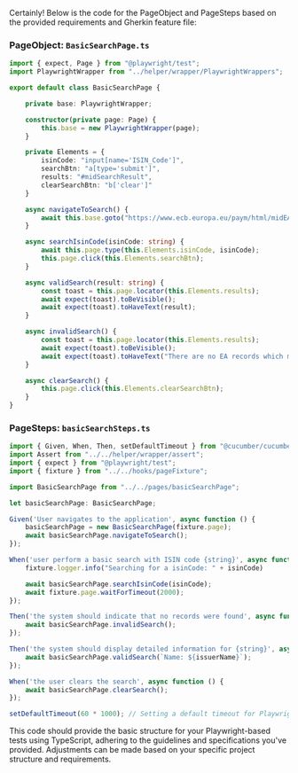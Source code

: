 Certainly! Below is the code for the PageObject and PageSteps based on the provided requirements and Gherkin feature file:

### PageObject: `BasicSearchPage.ts`

```typescript
import { expect, Page } from "@playwright/test";
import PlaywrightWrapper from "../helper/wrapper/PlaywrightWrappers";

export default class BasicSearchPage {

    private base: PlaywrightWrapper;

    constructor(private page: Page) {
        this.base = new PlaywrightWrapper(page);
    }

    private Elements = {
        isinCode: "input[name='ISIN_Code']",
        searchBtn: "a[type='submit']",
        results: "#midSearchResult",
        clearSearchBtn: "b['clear']"
    }

    async navigateToSearch() {
        await this.base.goto("https://www.ecb.europa.eu/paym/html/midEA.en.html");
    }

    async searchIsinCode(isinCode: string) {
        await this.page.type(this.Elements.isinCode, isinCode);
        this.page.click(this.Elements.searchBtn);
    }

    async validSearch(result: string) {
        const toast = this.page.locator(this.Elements.results);
        await expect(toast).toBeVisible();
        await expect(toast).toHaveText(result);
    }

    async invalidSearch() {
        const toast = this.page.locator(this.Elements.results);
        await expect(toast).toBeVisible();
        await expect(toast).toHaveText("There are no EA records which meet your search criteria. Please refine your query.");
    }

    async clearSearch() {
        this.page.click(this.Elements.clearSearchBtn);
    }
}
```

### PageSteps: `basicSearchSteps.ts`

```typescript
import { Given, When, Then, setDefaultTimeout } from "@cucumber/cucumber";
import Assert from "../../helper/wrapper/assert";
import { expect } from "@playwright/test";
import { fixture } from "../../hooks/pageFixture";

import BasicSearchPage from "../../pages/basicSearchPage";

let basicSearchPage: BasicSearchPage;

Given('User navigates to the application', async function () {
    basicSearchPage = new BasicSearchPage(fixture.page);
    await basicSearchPage.navigateToSearch();
});

When('user perform a basic search with ISIN code {string}', async function (isinCode: string) {
    fixture.logger.info("Searching for a isinCode: " + isinCode)

    await basicSearchPage.searchIsinCode(isinCode);
    await fixture.page.waitForTimeout(2000);
});

Then('the system should indicate that no records were found', async function () {
    await basicSearchPage.invalidSearch();
});

Then('the system should display detailed information for {string}', async function (issuerName: string) {
    await basicSearchPage.validSearch(`Name: ${issuerName}`);
});

When('the user clears the search', async function () {
    await basicSearchPage.clearSearch();
});

setDefaultTimeout(60 * 1000); // Setting a default timeout for Playwright steps
```

This code should provide the basic structure for your Playwright-based tests using TypeScript, adhering to the guidelines and specifications you've provided. Adjustments can be made based on your specific project structure and requirements.